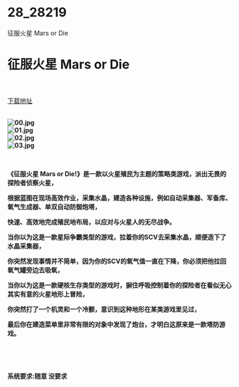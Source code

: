 # 28_28219
征服火星 Mars or Die
# 征服火星 Mars or Die
 <br/></br>
[下载地址](https://www.switch520.cc/article/28219 "下载地址")
<br/></br>

<p><strong><img title="00.jpg" src="https://www.switch520.cc/muke_img/2022_03_15_3d57a2bbcd5ae.jpg" alt="00.jpg"></strong><br>
<strong><img title="01.jpg" src="https://www.switch520.cc/muke_img/2022_03_15_00cc19091c54e.jpg" alt="01.jpg"></strong><br>
<strong><img title="02.jpg" src="https://www.switch520.cc/muke_img/2022_03_15_eddab64af8f0d.jpg" alt="02.jpg"></strong><br>
<strong><img title="03.jpg" src="https://www.switch520.cc/muke_img/2022_03_15_3a0e2b67764ce.jpg" alt="03.jpg">&nbsp;</strong></p>
<p>&nbsp;</p>
<p><strong>《征服火星 Mars or Die!》是一款以火星殖民为主题的策略类游戏，派出无畏的探险者侦察火星，</strong></p>
<p><strong>根据蓝图在现场高效作业，采集水晶，建造各种设施，例如自动采集器、军备库、氧气生成器、单双自动防御炮塔</strong><strong>，</strong></p>
<p><strong>快速、高效地完成殖民地布局，以应对与火星人的无尽战争。</strong></p>
<p><strong>当你以为这是一款星际争霸类型的游戏，拉着你的SCV去采集水晶，顺便造下了水晶采集器，</strong></p>
<p><strong>你突然发现事情并不简单，因为你的SCV的氧气值一直在下降，你必须把他拉回氧气罐旁边去吸氧，</strong></p>
<p><strong>当你以为这是一款硬核生存类型的游戏时，摒住呼吸控制着你的探险者在看似无心其实有意的火星地形上冒险，</strong></p>
<p><strong>你突然打了一个机灵和一个冷颤，意识到这种地形在某类游戏里见过，</strong></p>
<p><strong>最后你在建造菜单里非常有限的对象中发现了炮台，才明白这原来是一款塔防游戏。</strong></p>
<p>&nbsp;</p>
<p>&nbsp;</p>
<p><strong>系统要求:随意 没要求</strong></p>



